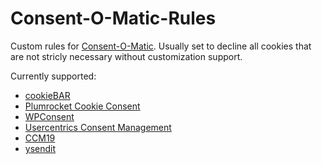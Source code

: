# Consent-O-Matic-Rules

Custom rules for [Consent-O-Matic](https://consentomatic.au.dk/). Usually set to decline all cookies that are not stricly necessary without customization support.

Currently supported:
- [cookieBAR](https://cookie-bar.eu/)
- [Plumrocket Cookie Consent](https://plumrocket.com/magento-cookie-consent)
- [WPConsent](https://wpconsent.com/)
- [Usercentrics Consent Management](https://usercentrics.com)
- [CCM19](https://www.ccm19.de/)
- [ysendit](https://ysendit.com)
